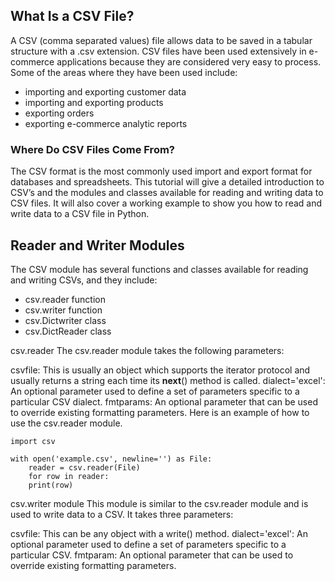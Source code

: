 
What Is a CSV File?
-------------------

A CSV (comma separated values) file allows data to be saved in a tabular structure with a .csv extension. CSV files have been used extensively in e-commerce applications because they are considered very easy to process. Some of the areas where they have been used include:

* importing and exporting customer data
* importing and exporting products
* exporting orders
* exporting e-commerce analytic reports

### Where Do CSV Files Come From?

The CSV format is the most commonly used import and export format for databases and spreadsheets. This tutorial will give a detailed introduction to CSV’s and the modules and classes available for reading and writing data to CSV files. It will also cover a working example to show you how to read and write data to a CSV file in Python.

Reader and Writer Modules
----------------------------------------------------

The CSV module has several functions and classes available for reading and writing CSVs, and they include:

* csv.reader function
* csv.writer function
* csv.Dictwriter class
* csv.DictReader class

csv.reader
The csv.reader module takes the following parameters:

csvfile: This is usually an object which supports the iterator protocol and usually returns a string each time its __next__() method is called.
dialect='excel': An optional parameter used to define a set of parameters specific to a particular CSV dialect.
fmtparams: An optional parameter that can be used to override existing formatting parameters.
Here is an example of how to use the csv.reader module.

	import csv
 
	with open('example.csv', newline='') as File:
	    reader = csv.reader(File)
	    for row in reader:
		print(row)

csv.writer module
This module is similar to the csv.reader module and is used to write data to a CSV. It takes three parameters:

csvfile: This can be any object with a write() method.
dialect='excel': An optional parameter used to define a set of parameters specific to a particular CSV.
fmtparam: An optional parameter that can be used to override existing formatting parameters.


